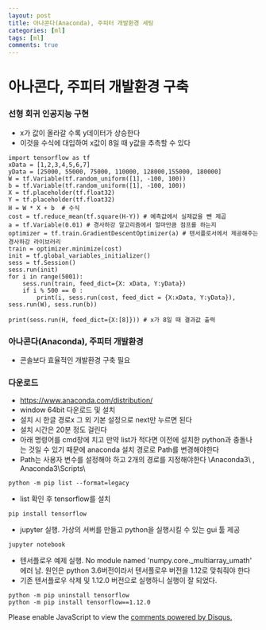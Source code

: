 ```yaml
---
layout: post
title: 아나콘다(Anaconda), 주피터 개발환경 세팅
categories: [ml]
tags: [ml]
comments: true
---
```

# 아나콘다, 주피터 개발환경 구축

### 선형 회귀 인공지능 구현
- x가 값이 올라갈 수록 y데이터가 상승한다
- 이것을 수식에 대입하여 x값이 8일 때 y값을 추측할 수 있다

~~~
import tensorflow as tf
xData = [1,2,3,4,5,6,7]
yData = [25000, 55000, 75000, 110000, 128000,155000, 180000]
W = tf.Variable(tf.random_uniform([1], -100, 100))
b = tf.Variable(tf.random_uniform([1], -100, 100))
X = tf.placeholder(tf.float32)
Y = tf.placeholder(tf.float32)
H = W * X + b  # 수식
cost = tf.reduce_mean(tf.square(H-Y)) # 예측값에서 실제값을 뺀 제곱
a = tf.Variable(0.01) # 경사하강 알고리즘에서 얼마만큼 점프를 하는지
optimizer = tf.train.GradientDescentOptimizer(a) # 텐서플로서에서 제공해주는 경사하강 라이브러리
train = optimizer.minimize(cost)
init = tf.global_variables_initializer()
sess = tf.Session()
sess.run(init)
for i in range(5001):
    sess.run(train, feed_dict={X: xData, Y:yData})
    if i % 500 == 0 :
        print(i, sess.run(cost, feed_dict = {X:xData, Y:yData}), sess.run(W), sess.run(b))

print(sess.run(H, feed_dict={X:[8]})) # x가 8일 때 결과값 출력
~~~

### 아나콘다(Anaconda), 주피터 개발환경
- 콘솔보다 효율적인 개발환경 구축 필요

### 다운로드
- https://www.anaconda.com/distribution/
- window 64bit 다운로드 및 설치
- 설치 시 한글 경로x 그 외 기본 설정으로 next만 누르면 된다
- 설치 시간은 20분 정도 걸린다
- 아래 명령어를 cmd창에 치고 만약 list가 적다면 이전에 설치한 python과 충돌나는 것일 수 있기 때문에 anaconda 설치 경로로 Path를 변경해야한다
- Path는 사용자 변수를 설정해야 하고 2개의 경로를 지정해야한다 \Anaconda3\ , Anaconda3\Scripts\

~~~
python -m pip list --format=legacy
~~~

- list 확인 후 tensorflow를 설치

~~~
pip install tensorflow
~~~ 
- jupyter 실행. 가상의 서버를 만들고 python을 실행시킬 수 있는 gui 툴 제공

~~~
jupyter notebook
~~~

- 텐서플로우 예제 실행. No module named 'numpy.core._multiarray_umath' 에러 남.  원인은 python 3.6버전이라서 텐서플로우 버전을 1.12로 맞춰줘야 한다
- 기존 텐서플로우 삭제 및 1.12.0 버전으로 실행하니 실행이 잘 되었다.
~~~
python -m pip uninstall tensorflow
python -m pip install tensorflow==1.12.0
~~~


<div id="disqus_thread"></div>
<script>

/**
*  RECOMMENDED CONFIGURATION VARIABLES: EDIT AND UNCOMMENT THE SECTION BELOW TO INSERT DYNAMIC VALUES FROM YOUR PLATFORM OR CMS.
*  LEARN WHY DEFINING THESE VARIABLES IS IMPORTANT: https://disqus.com/admin/universalcode/#configuration-variables*/
/*
var disqus_config = function () {
this.page.url = PAGE_URL;  // Replace PAGE_URL with your page's canonical URL variable
this.page.identifier = PAGE_IDENTIFIER; // Replace PAGE_IDENTIFIER with your page's unique identifier variable
};
*/
(function() { // DON'T EDIT BELOW THIS LINE
var d = document, s = d.createElement('script');
s.src = 'https://parkwonhui.disqus.com/embed.js';
s.setAttribute('data-timestamp', +new Date());
(d.head || d.body).appendChild(s);
})();
</script>
<noscript>Please enable JavaScript to view the <a href="https://disqus.com/?ref_noscript">comments powered by Disqus.</a></noscript>
                            

					